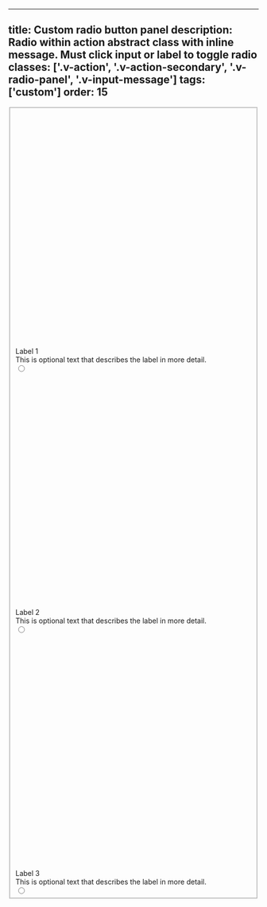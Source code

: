 <!--
 *              © 2025 Visa
 *
 * Licensed under the Apache License, Version 2.0 (the "License");
 * you may not use this file except in compliance with the License.
 * You may obtain a copy of the License at
 *
 *         http://www.apache.org/licenses/LICENSE-2.0
 *
 * Unless required by applicable law or agreed to in writing, software
 * distributed under the License is distributed on an "AS IS" BASIS,
 * WITHOUT WARRANTIES OR CONDITIONS OF ANY KIND, either express or implied.
 * See the License for the specific language governing permissions and
 * limitations under the License.
 *
 -->
---
title: Custom radio button panel
description: Radio within action abstract class with inline message. Must click input or label to toggle radio 
classes: ['.v-action', '.v-action-secondary', '.v-radio-panel', '.v-input-message']
tags: ['custom']
order: 15
---

<fieldset class="v-flex v-flex-row v-gap-8">
  <label class="v-action v-action-secondary v-flex v-flex-col v-gap-10 v-radio-panel" for="custom-radio-panel-1a">
    <div class="v-flex v-gap-4">
      <svg aria-hidden="true" class="v-icon v-icon-visa v-icon-low" focusable="false" viewbox="0 0 24 24">
        <use href="#visa-device-mobile-low">
        </use>
      </svg>
      <span class="v-label v-typography-subtitle-1">
        Label 1
      </span>
    </div>
    <div class="v-input-message" id="custom-radio-panel-message-1a">
      This is optional text that describes the label in more detail.
    </div>
    <div class="v-flex v-flex-row v-justify-content-center" style="background-color: var(--palette-default-surface-highlight)">
      <input aria-describedby="custom-radio-panel-message-1a" class="v-radio v-flex-shrink-0" id="custom-radio-panel-1a" name="custom-radio-panel" type="radio"/>
    </div>
  </label>
  <label class="v-action v-action-secondary v-flex v-flex-col v-gap-10 v-radio-panel" for="custom-radio-panel-1b">
    <div class="v-flex v-gap-4">
      <svg aria-hidden="true" class="v-icon v-icon-visa v-icon-low" focusable="false" viewbox="0 0 24 24">
        <use href="#visa-device-laptop-low">
        </use>
      </svg>
      <span class="v-label v-typography-subtitle-1">
        Label 2
      </span>
    </div>
    <div class="v-input-message" id="custom-radio-panel-message-1b">
      This is optional text that describes the label in more detail.
    </div>
    <div class="v-flex v-flex-row v-justify-content-center" style="background-color: var(--palette-default-surface-highlight)">
      <input aria-describedby="custom-radio-panel-message-1b" class="v-radio v-flex-shrink-0" id="custom-radio-panel-1b" name="custom-radio-panel" type="radio"/>
    </div>
  </label>
  <label class="v-action v-action-secondary v-flex v-flex-col v-gap-10 v-radio-panel" for="custom-radio-panel-1c">
    <div class="v-flex v-gap-4">
      <svg aria-hidden="true" class="v-icon v-icon-visa v-icon-low" focusable="false" viewbox="0 0 24 24">
        <use href="#visa-device-monitor-low">
        </use>
      </svg>
      <span class="v-label v-typography-subtitle-1">
        Label 3
      </span>
    </div>
    <div class="v-input-message" id="custom-radio-panel-message-1c">
      This is optional text that describes the label in more detail.
    </div>
    <div class="v-flex v-flex-row v-justify-content-center" style="background-color: var(--palette-default-surface-highlight)">
      <input aria-describedby="custom-radio-panel-message-1c" class="v-radio v-flex-shrink-0" id="custom-radio-panel-1c" name="custom-radio-panel" type="radio"/>
    </div>
  </label>
</fieldset>
